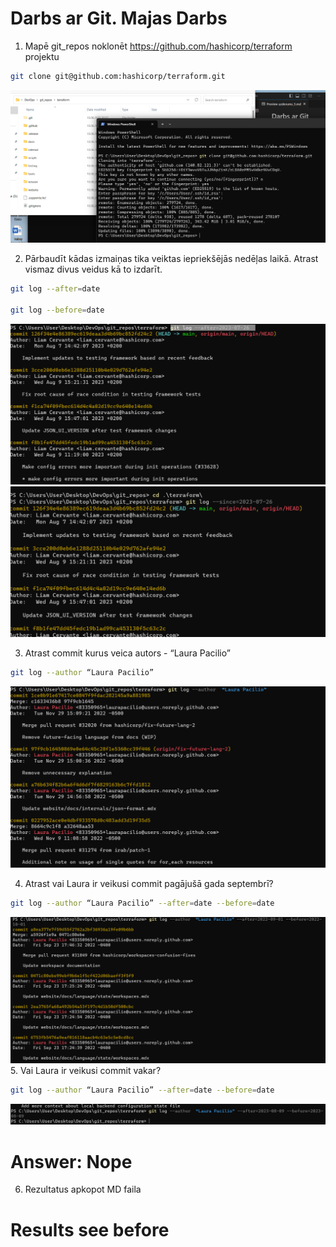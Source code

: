 # Darbs ar Git. Majas Darbs

1.	Mapē git_repos noklonēt  https://github.com/hashicorp/terraform projektu
```sh
git clone git@github.com:hashicorp/terraform.git
```
![](img/uzd1.png?auto=format&fit=clip&q=40&w=100)

2.	Pārbaudīt kādas izmaiņas tika veiktas iepriekšējās nedēļas laikā. Atrast vismaz divus veidus kā to izdarīt.
```sh
git log --after=date

git log --before=date
```
![](img/udz2.png?auto=format&fit=clip&q=40&w=100)
![](img/udz21.png?auto=format&fit=clip&q=40&w=100)

3.	Atrast commit kurus veica autors  - “Laura Pacilio”
```sh
git log --author “Laura Pacilio”
```
![](img/udz3.png?auto=format&fit=clip&q=40&w=100)

4.	Atrast vai Laura ir veikusi commit pagājušā gada septembrī?
```sh
git log --author “Laura Pacilio” --after=date --before=date
```
![](img/uzd4.png?auto=format&fit=clip&q=40&w=100)
5.	Vai Laura ir veikusi commit vakar?
```sh
git log --author “Laura Pacilio” --after=date --before=date
```
![](img/uzd5.png?auto=format&fit=clip&q=40&w=100)
# Answer: Nope
6. Rezultatus apkopot MD faila
# Results see before